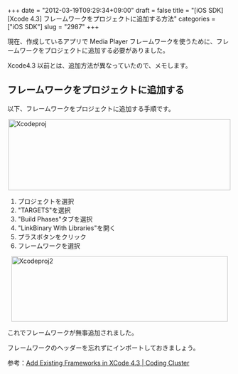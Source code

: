 +++
date = "2012-03-19T09:29:34+09:00"
draft = false
title = "[iOS SDK][Xcode 4.3] フレームワークをプロジェクトに追加する方法"
categories = ["iOS SDK"]
slug = "2987"
+++

現在、作成しているアプリで Media Player フレームワークを使うために、フレームワークをプロジェクトに追加する必要がありました。

Xcode4.3 以前とは、追加方法が異なっていたので、メモします。

<h2>フレームワークをプロジェクトに追加する</h2>

以下、フレームワークをプロジェクトに追加する手順です。

<img style="display:block; margin-left:auto; margin-right:auto;" src="/images/2012/03/xcodeproj.png" alt="Xcodeproj" title="xcodeproj.png" border="0" width="500" height="160" />

<ol><li>プロジェクトを選択</li>
<li>"TARGETS"を選択</li>
<li>"Build Phases"タブを選択</li>
<li>"LinkBinary With Libraries"を開く</li>
<li>プラスボタンをクリック</li>
<li>フレームワークを選択</li></ol>

<img style="display:block; margin-left:auto; margin-right:auto;" src="/images/2012/03/xcodeproj2.png" alt="Xcodeproj2" title="xcodeproj2.png" border="0" width="487" height="147" />

これでフレームワークが無事追加されました。

フレームワークのヘッダーを忘れずにインポートしておきましょう。

参考：<a href="http://codingcluster.blogspot.jp/2011/10/add-existing-frameworks-in-xcode-43.html" target="_blank">Add Existing Frameworks in XCode 4.3 | Coding Cluster</a>
